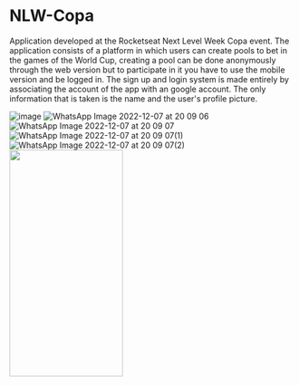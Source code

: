 # NLW-Copa
Application developed at the Rocketseat Next Level Week Copa event. The application consists of a platform in which users can create pools to bet in
the games of the World Cup, creating a pool can be done anonymously through the web version but to participate in it you have to use the mobile version and be
logged in. The sign up and login system is made entirely by associating the account of the app with an google account. The only information that is taken is the
name and the user's profile picture.

![image](https://user-images.githubusercontent.com/53490820/206316139-b2607eaf-5df5-4394-a2b8-fc7cf6902da5.png)
![WhatsApp Image 2022-12-07 at 20 09 06](https://user-images.githubusercontent.com/53490820/206317793-a075f31e-0a71-4c9d-b81c-62341ebbaac9.jpeg)
![WhatsApp Image 2022-12-07 at 20 09 07](https://user-images.githubusercontent.com/53490820/206317808-26b91b34-c98f-40c4-9377-aaa0f54a1ff2.jpeg)
![WhatsApp Image 2022-12-07 at 20 09 07(1)](https://user-images.githubusercontent.com/53490820/206317812-578ec710-c925-4189-8195-18fd3e89e9e6.jpeg)
![WhatsApp Image 2022-12-07 at 20 09 07(2)](https://user-images.githubusercontent.com/53490820/206317816-c7693c15-8021-4024-a06c-0979c691fb53.jpeg)
<img src="https://camo.githubusercontent.com/..." data-canonical-src="https://gyazo.com/eb5c5741b6a9a16c692170a41a49c858.png" width="200" height="400" />
